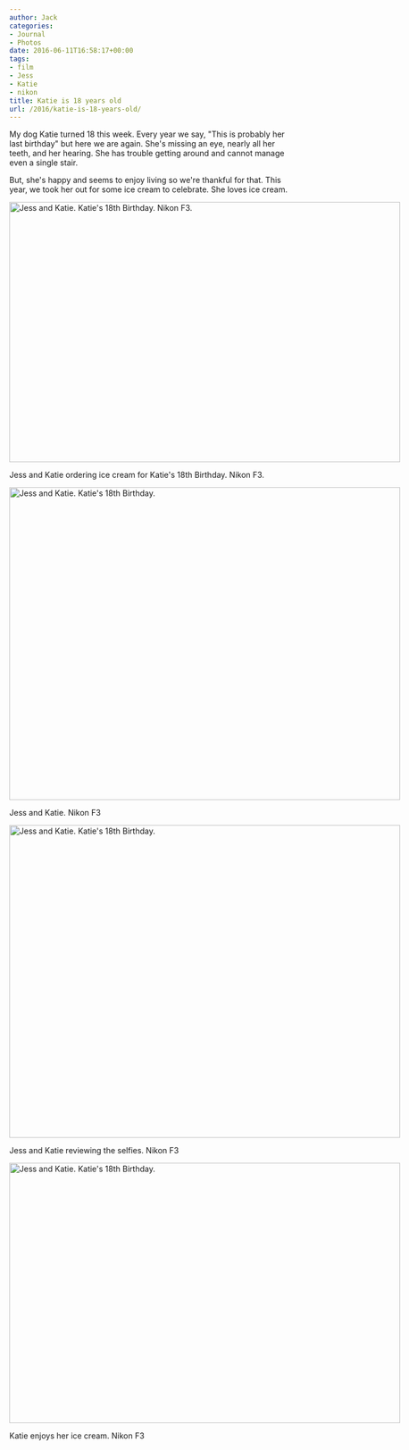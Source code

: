 ```yaml
---
author: Jack
categories:
- Journal
- Photos
date: 2016-06-11T16:58:17+00:00
tags:
- film
- Jess
- Katie
- nikon
title: Katie is 18 years old
url: /2016/katie-is-18-years-old/
---
```


My dog Katie turned 18 this week. Every year we say, "This is probably her last birthday" but here we are again. She's missing an eye, nearly all her teeth, and her hearing. She has trouble getting around and cannot manage even a single stair.

But, she's happy and seems to enjoy living so we're thankful for that. This year, we took her out for some ice cream to celebrate. She loves ice cream.

<div id="attachment_5287" style="width: 710px" class="wp-caption alignright">
  <img class="size-large wp-image-5287" src="/wp-content/uploads/2016/06/2016-Roll-018_18_Jess-and-Katie.-Katies-18th-Birthday-1024x682.jpg" alt="Jess and Katie. Katie's 18th Birthday. Nikon F3." width="700" height="466" srcset="/wp-content/uploads/2016/06/2016-Roll-018_18_Jess-and-Katie.-Katies-18th-Birthday.jpg 1024w, /wp-content/uploads/2016/06/2016-Roll-018_18_Jess-and-Katie.-Katies-18th-Birthday-300x200.jpg 300w, /wp-content/uploads/2016/06/2016-Roll-018_18_Jess-and-Katie.-Katies-18th-Birthday-768x512.jpg 768w, /wp-content/uploads/2016/06/2016-Roll-018_18_Jess-and-Katie.-Katies-18th-Birthday-700x466.jpg 700w" sizes="(max-width: 700px) 100vw, 700px" />
  
  <p class="wp-caption-text">
    Jess and Katie ordering ice cream for Katie's 18th Birthday. Nikon F3.
  </p>
</div>

<div id="attachment_5288" style="width: 710px" class="wp-caption alignright">
  <img class="size-large wp-image-5288" src="/wp-content/uploads/2016/06/2016-Roll-018_27_Jess-and-Katie.-Katies-18th-Birthday-1024x819.jpg" alt="Jess and Katie. Katie's 18th Birthday." width="700" height="560" srcset="/wp-content/uploads/2016/06/2016-Roll-018_27_Jess-and-Katie.-Katies-18th-Birthday.jpg 1024w, /wp-content/uploads/2016/06/2016-Roll-018_27_Jess-and-Katie.-Katies-18th-Birthday-300x240.jpg 300w, /wp-content/uploads/2016/06/2016-Roll-018_27_Jess-and-Katie.-Katies-18th-Birthday-768x614.jpg 768w, /wp-content/uploads/2016/06/2016-Roll-018_27_Jess-and-Katie.-Katies-18th-Birthday-700x560.jpg 700w" sizes="(max-width: 700px) 100vw, 700px" />
  
  <p class="wp-caption-text">
    Jess and Katie. Nikon F3
  </p>
</div>

<div id="attachment_5289" style="width: 710px" class="wp-caption alignright">
  <img class="size-large wp-image-5289" src="/wp-content/uploads/2016/06/2016-Roll-018_29_Jess-and-Katie.-Katies-18th-Birthday-1024x819.jpg" alt="Jess and Katie. Katie's 18th Birthday." width="700" height="560" srcset="/wp-content/uploads/2016/06/2016-Roll-018_29_Jess-and-Katie.-Katies-18th-Birthday.jpg 1024w, /wp-content/uploads/2016/06/2016-Roll-018_29_Jess-and-Katie.-Katies-18th-Birthday-300x240.jpg 300w, /wp-content/uploads/2016/06/2016-Roll-018_29_Jess-and-Katie.-Katies-18th-Birthday-768x614.jpg 768w, /wp-content/uploads/2016/06/2016-Roll-018_29_Jess-and-Katie.-Katies-18th-Birthday-700x560.jpg 700w" sizes="(max-width: 700px) 100vw, 700px" />
  
  <p class="wp-caption-text">
    Jess and Katie reviewing the selfies. Nikon F3
  </p>
</div>

<div id="attachment_5290" style="width: 710px" class="wp-caption alignright">
  <img class="size-large wp-image-5290" src="/wp-content/uploads/2016/06/2016-Roll-018_31_Jess-and-Katie.-Katies-18th-Birthday-1024x682.jpg" alt="Jess and Katie. Katie's 18th Birthday." width="700" height="466" srcset="/wp-content/uploads/2016/06/2016-Roll-018_31_Jess-and-Katie.-Katies-18th-Birthday.jpg 1024w, /wp-content/uploads/2016/06/2016-Roll-018_31_Jess-and-Katie.-Katies-18th-Birthday-300x200.jpg 300w, /wp-content/uploads/2016/06/2016-Roll-018_31_Jess-and-Katie.-Katies-18th-Birthday-768x512.jpg 768w, /wp-content/uploads/2016/06/2016-Roll-018_31_Jess-and-Katie.-Katies-18th-Birthday-700x466.jpg 700w" sizes="(max-width: 700px) 100vw, 700px" />
  
  <p class="wp-caption-text">
    Katie enjoys her ice cream. Nikon F3
  </p>
</div>